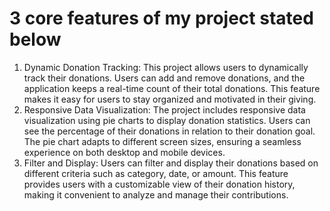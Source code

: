 <h1>3 core features of my project stated below</h1>
<ol>
  <li>
    Dynamic Donation Tracking: This project allows users to dynamically track their donations. Users can add and remove donations, and the application keeps a real-time count of their total donations. This feature makes it easy for users to stay organized and motivated in their giving.
  </li>
  <li>
    Responsive Data Visualization: The project includes responsive data visualization using pie charts to display donation statistics. Users can see the percentage of their donations in relation to their donation goal. The pie chart adapts to different screen sizes, ensuring a seamless experience on both desktop and mobile devices.
  </li>
  <li>
    Filter and Display: Users can filter and display their donations based on different criteria such as category, date, or amount. This feature provides users with a customizable view of their donation history, making it convenient to analyze and manage their contributions.
  </li>
</ol>
